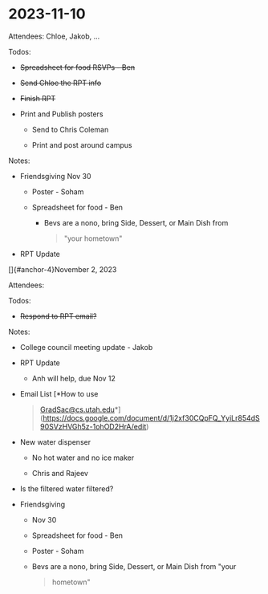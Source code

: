 # 2023-11-10

Attendees: Chloe, Jakob, ...

Todos:

-   ~~Spreadsheet for food RSVPs - Ben~~

-   ~~Send Chloe the RPT info~~

-   ~~Finish RPT~~

-   Print and Publish posters

    -   Send to Chris Coleman

    -   Print and post around campus

Notes:

-   Friendsgiving Nov 30

    -   Poster - Soham

    -   Spreadsheet for food - Ben

        -   Bevs are a nono, bring Side, Dessert, or Main Dish from
            > "your hometown"

-   RPT Update

[]{#anchor-4}November 2, 2023

Attendees:

Todos:

-   ~~Respond to RPT email?~~

Notes:

-   College council meeting update - Jakob

-   RPT Update

    -   Anh will help, due Nov 12

-   Email List [*How to use
    > GradSac@cs.utah.edu*](https://docs.google.com/document/d/1j2xf30CQpFQ_YyiLr854dS90SVzHVGh5z-1ohOD2HrA/edit)

-   New water dispenser

    -   No hot water and no ice maker

    -   Chris and Rajeev

-   Is the filtered water filtered?

-   Friendsgiving

    -   Nov 30

    -   Spreadsheet for food - Ben

    -   Poster - Soham

    -   Bevs are a nono, bring Side, Dessert, or Main Dish from "your
        > hometown"

